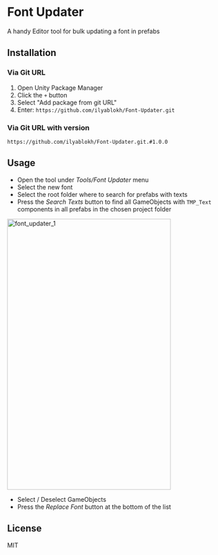 # Font Updater

A handy Editor tool for bulk updating a font in prefabs

## Installation

### Via Git URL
1. Open Unity Package Manager
2. Click the `+` button
3. Select "Add package from git URL"
4. Enter: `https://github.com/ilyablokh/Font-Updater.git`

### Via Git URL with version
`https://github.com/ilyablokh/Font-Updater.git.#1.0.0`

## Usage
- Open the tool under *Tools/Font Updater* menu
- Select the new font
- Select the root folder where to search for prefabs with texts
- Press the *Search Texts* button to find all GameObjects with `TMP_Text` components in all prefabs in the chosen project folder

<img width="379" height="627" alt="font_updater_1" src="https://github.com/user-attachments/assets/5e5a01b9-6e93-4645-9ed7-f2d25962e5cf" />

- Select / Deselect GameObjects
- Press the *Replace Font* button at the bottom of the list
  
## License
MIT
